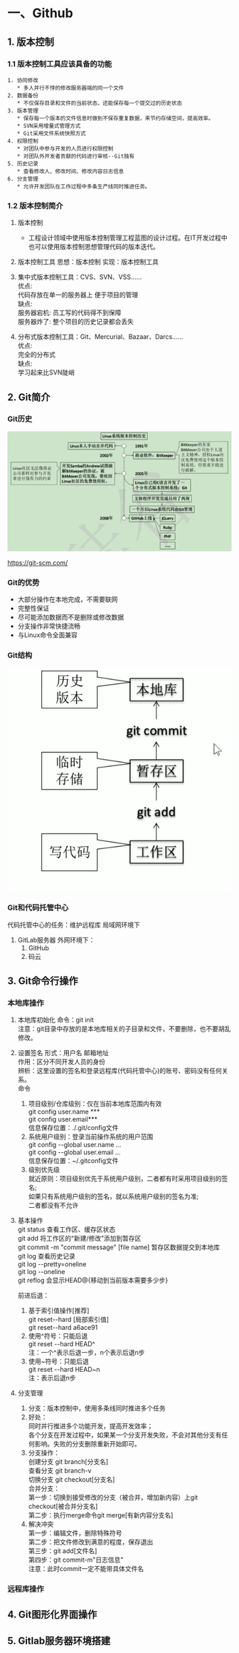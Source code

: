 # 一、Github

## 1. 版本控制

### 1.1 版本控制工具应该具备的功能

    1. 协同修改
       * 多人并行不悖的修改服务器端的同一个文件
    2. 数据备份
       * 不仅保存目录和文件的当前状态，还能保存每一个提交过的历史状态
    3. 版本管理
       * 保存每一个版本的文件信息时做到不保存重复数据，来节约存储空间，提高效率。
       * SVN采用增量式管理方式
       * Git采用文件系统快照方式
    4. 权限控制
       * 对团队中参与开发的人员进行权限控制
       * 对团队外开发者贡献的代码进行审核--Git独有
    5. 历史记录
       * 查看修改人、修改时间、修改内容日志信息
    6. 分支管理
       * 允许开发团队在工作过程中多条生产线同时推进任务。

### 1.2 版本控制简介

   1. 版本控制
      * 工程设计领域中使用版本控制管理工程蓝图的设计过程。在IT开发过程中也可以使用版本控制思想管理代码的版本迭代。
   2. 版本控制工具
       思想：版本控制
       实现：版本控制工具

   3. 集中式版本控制工具：CVS、SVN、VSS......  
      优点:  
         代码存放在单一的服务器上 便于项目的管理  
      缺点:  
         服务器宕机: 员工写的代码得不到保障  
         服务器炸了: 整个项目的历史记录都会丢失  

   4. 分布式版本控制工具：Git、Mercurial、Bazaar、Darcs......  
      优点:  
         完全的分布式  
      缺点:  
         学习起来比SVN陡峭  

## 2. Git简介

### Git历史

![A](/Git/git.jpg)

<https://git-scm.com/>

### Git的优势

* 大部分操作在本地完成，不需要联网
* 完整性保证
* 尽可能添加数据而不是删除或修改数据
* 分支操作非常快捷流畅
* 与Linux命令全面兼容

### Git结构

![B](2020-11-09-10-51-45.png)

### Git和代码托管中心

代码托管中心的任务：维护远程库
局域网环境下

1. GitLab服务器
外网环境下：
   1. GitHub
   2. 码云

## 3. Git命令行操作

### 本地库操作

1. 本地库初始化
    命令：git init  
    注意：git目录中存放的是本地库相关的子目录和文件，不要删除，也不要胡乱修改。
2. 设置签名
    形式：用户名 邮箱地址  
    作用：区分不同开发人员的身份  
    辨析：这里设置的签名和登录远程库(代码托管中心)的账号、密码没有任何关系。  
    命令
      1. 项目级别/仓库级别：仅在当前本地库范围内有效  
        git config user.name ***  
        git config user.email***  
        信息保存位置：./.git/config文件
      2. 系统用户级别：登录当前操作系统的用户范围  
        git config --global user.name ...  
        git config --global user.email ...  
        信息保存位置：~/.gitconfig文件
      3. 级别优先级  
         就近原则：项目级别优先于系统用户级别，二者都有时采用项目级别的签名;  
         如果只有系统用户级别的签名，就以系统用户级别的签名为准;  
         二者都没有不允许
3. 基本操作  
   git status 查看工作区、缓存区状态  
   git add 将工作区的“新建/修改”添加到暂存区  
   git commit -m "commit message" [file name] 暂存区数据提交到本地库  
   git log 查看历史记录  
   git log --pretty=oneline  
   git log --oneline  
   git reflog 会显示HEAD@{移动到当前版本需要多少步}

   前进后退：
   1. 基于索引值操作[推荐]  
      git reset--hard [局部索引值]  
      git reset--hard a6ace91  
   2. 使用^符号：只能后退  
      git reset --hard HEAD^  
      注：一个^表示后退一步，n个表示后退n步  
   3. 使用~符号：只能后退  
      git reset --hard HEAD~n  
      注：表示后退n步

4. 分支管理
   1. 分支：版本控制中，使用多条线同时推进多个任务
   2. 好处：  
      同时并行推进多个功能开发，提高开发效率；  
      各个分支在开发过程中，如果某一个分支开发失败，不会对其他分支有任何影响。失败的分支删除重新开始即可。
   3. 分支操作：  
         创建分支 git branch[分支名]  
         查看分支 git branch-v  
         切换分支 git checkout[分支名]  
         合并分支：  
            第一步：切换到接受修改的分支（被合并，增加新内容）上git checkout[被合并分支名]  
            第二步：执行merge命令git merge[有新内容分支名]
   4. 解决冲突  
      第一步：编辑文件，删除特殊符号  
      第二步：把文件修改到满意的程度，保存退出  
      第三步：git add[文件名]  
      第四步：git commit-m"日志信息"  
      注意：此时commit一定不能带具体文件名

### 远程库操作

## 4. Git图形化界面操作

## 5. Gitlab服务器环境搭建
